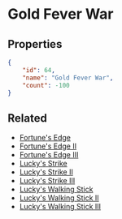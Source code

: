 # Gold Fever War

<no description available>

## Properties

```json
{
    "id": 64,
    "name": "Gold Fever War",
    "count": -100
}
```

## Related

- [Fortune's Edge](../items/1519-fortune-s-edge.md)
- [Fortune's Edge II](../items/1522-fortune-s-edge-ii.md)
- [Fortune's Edge III](../items/1525-fortune-s-edge-iii.md)
- [Lucky's Strike](../items/1521-lucky-s-strike.md)
- [Lucky's Strike II](../items/1524-lucky-s-strike-ii.md)
- [Lucky's Strike III](../items/1527-lucky-s-strike-iii.md)
- [Lucky's Walking Stick](../items/1520-lucky-s-walking-stick.md)
- [Lucky's Walking Stick II](../items/1523-lucky-s-walking-stick-ii.md)
- [Lucky's Walking Stick III](../items/1526-lucky-s-walking-stick-iii.md)

